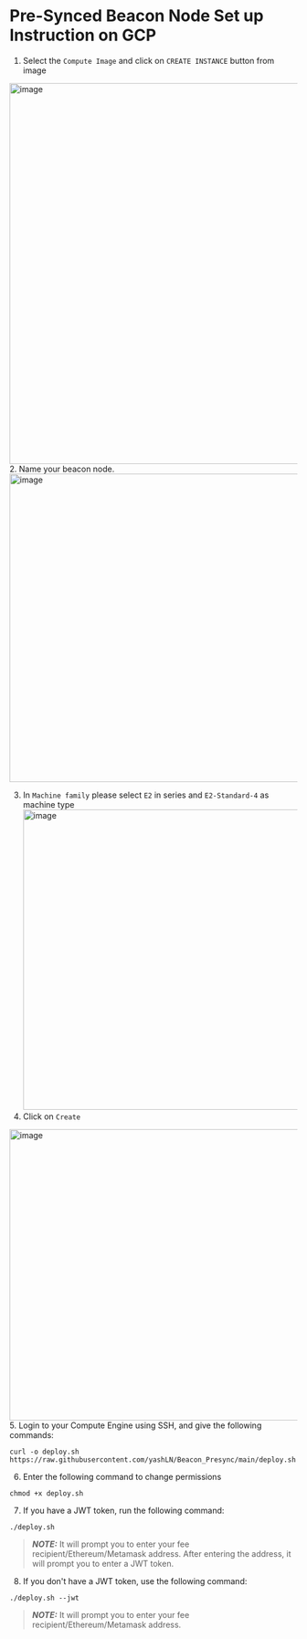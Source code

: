 # Pre-Synced Beacon Node Set up Instruction on GCP


1. Select the `Compute Image` and click on `CREATE INSTANCE` button from image
  <img width="667" alt="image" src="https://user-images.githubusercontent.com/30278308/213388002-9bbf0967-1d23-4efa-aacb-9caa6afbe223.png">
2. Name your beacon node.
  <img width="540" alt="image" src="https://user-images.githubusercontent.com/30278308/213388433-e340380f-de0b-41bb-833e-1233a28c028e.png">
  
3. In `Machine family` please select `E2` in series and `E2-Standard-4` as machine type
   <img width="526" alt="image" src="https://user-images.githubusercontent.com/30278308/213388783-b10c7f7e-455a-41d5-b51b-fe015bd2798d.png">
4. Click on `Create` 
  <img width="510" alt="image" src="https://user-images.githubusercontent.com/30278308/213389052-e2b1a928-d25e-4427-9623-b7a0b15d5caa.png">
5. Login to your Compute Engine using SSH, and give the following commands:
   
```
curl -o deploy.sh https://raw.githubusercontent.com/yashLN/Beacon_Presync/main/deploy.sh
```
6. Enter the following command to change permissions

```
chmod +x deploy.sh
```
7. If you have a JWT token, run the following command:

```
./deploy.sh
```
> **_NOTE:_** It will prompt you to enter your fee recipient/Ethereum/Metamask address.
After entering the address, it will prompt you to enter a JWT token.
> 
8. If you don't have a JWT token, use the following command:

```
./deploy.sh --jwt
```
> **_NOTE:_** It will prompt you to enter your fee recipient/Ethereum/Metamask address.
